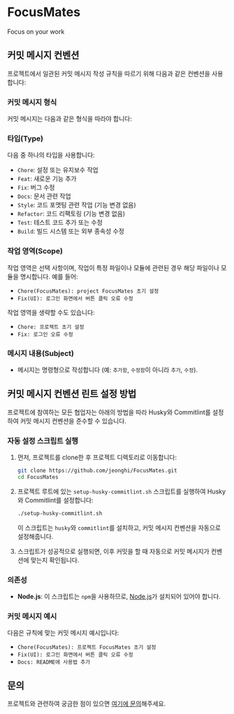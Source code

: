 # FocusMates
Focus on your work


## 커밋 메시지 컨벤션

프로젝트에서 일관된 커밋 메시지 작성 규칙을 따르기 위해 다음과 같은 컨벤션을 사용합니다:

### 커밋 메시지 형식

커밋 메시지는 다음과 같은 형식을 따라야 합니다:

### 타입(Type)

다음 중 하나의 타입을 사용합니다:

- `Chore`: 설정 또는 유지보수 작업
- `Feat`: 새로운 기능 추가
- `Fix`: 버그 수정
- `Docs`: 문서 관련 작업
- `Style`: 코드 포맷팅 관련 작업 (기능 변경 없음)
- `Refactor`: 코드 리팩토링 (기능 변경 없음)
- `Test`: 테스트 코드 추가 또는 수정
- `Build`: 빌드 시스템 또는 외부 종속성 수정

### 작업 영역(Scope)

작업 영역은 선택 사항이며, 작업이 특정 파일이나 모듈에 관련된 경우 해당 파일이나 모듈을 명시합니다. 예를 들어:

- `Chore(FocusMates): project FocusMates 초기 설정`
- `Fix(UI): 로그인 화면에서 버튼 클릭 오류 수정`

작업 영역을 생략할 수도 있습니다:

- `Chore: 프로젝트 초기 설정`
- `Fix: 로그인 오류 수정`

### 메시지 내용(Subject)

- 메시지는 명령형으로 작성합니다 (예: `추가함`, `수정함`이 아니라 `추가`, `수정`).

## 커밋 메시지 컨벤션 린트 설정 방법

프로젝트에 참여하는 모든 협업자는 아래의 방법을 따라 Husky와 Commitlint를 설정하여 커밋 메시지 컨벤션을 준수할 수 있습니다.

### 자동 설정 스크립트 실행

1. 먼저, 프로젝트를 clone한 후 프로젝트 디렉토리로 이동합니다:

    ```bash
    git clone https://github.com/jeonghi/FocusMates.git
    cd FocusMates
    ```

2. 프로젝트 루트에 있는 `setup-husky-commitlint.sh` 스크립트를 실행하여 Husky와 Commitlint를 설정합니다:

    ```bash
    ./setup-husky-commitlint.sh
    ```

   이 스크립트는 `husky`와 `commitlint`를 설치하고, 커밋 메시지 컨벤션을 자동으로 설정해줍니다.

3. 스크립트가 성공적으로 실행되면, 이후 커밋을 할 때 자동으로 커밋 메시지가 컨벤션에 맞는지 확인됩니다.

### 의존성

- **Node.js**: 이 스크립트는 `npm`을 사용하므로, [Node.js](https://nodejs.org/)가 설치되어 있어야 합니다.

### 커밋 메시지 예시

다음은 규칙에 맞는 커밋 메시지 예시입니다:

- `Chore(FocusMates): 프로젝트 FocusMates 초기 설정`
- `Fix(UI): 로그인 화면에서 버튼 클릭 오류 수정`
- `Docs: README에 사용법 추가`


## 문의

프로젝트와 관련하여 궁금한 점이 있으면 [여기에 문의](mailto:jpark0902@kookmin.ac.kr)해주세요.
